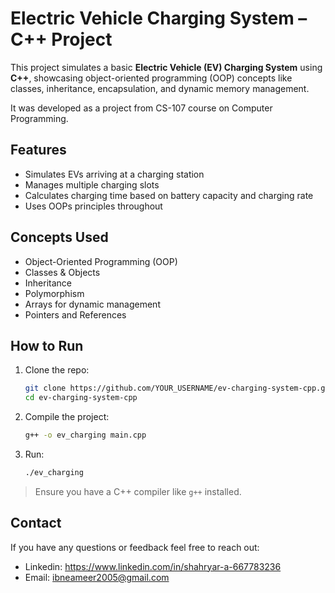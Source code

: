# Electric Vehicle Charging System – C++ Project

This project simulates a basic **Electric Vehicle (EV) Charging System** using **C++**, showcasing object-oriented programming (OOP) concepts like classes, inheritance, encapsulation, and dynamic memory management.

It was developed as a project from CS-107 course on Computer Programming.

## Features

- Simulates EVs arriving at a charging station
- Manages multiple charging slots 
- Calculates charging time based on battery capacity and charging rate
- Uses OOPs principles throughout


## Concepts Used

- Object-Oriented Programming (OOP)
- Classes & Objects
- Inheritance  
- Polymorphism  
- Arrays for dynamic management
- Pointers and References

## How to Run

1. Clone the repo:
    ```bash
    git clone https://github.com/YOUR_USERNAME/ev-charging-system-cpp.git
    cd ev-charging-system-cpp
    ```

2. Compile the project:
    ```bash
    g++ -o ev_charging main.cpp
    ```

3. Run:
    ```bash
    ./ev_charging
    ```

> Ensure you have a C++ compiler like `g++` installed.
   
## Contact

If you have any questions or feedback feel free to reach out:

- Linkedin: https://www.linkedin.com/in/shahryar-a-667783236
- Email: ibneameer2005@gmail.com


